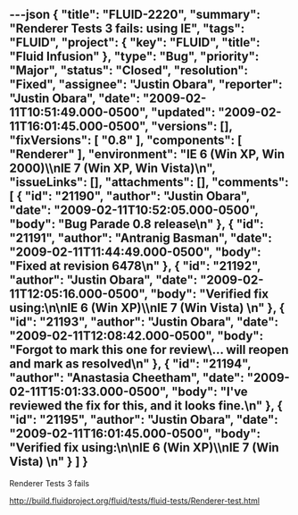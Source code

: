 ---json
{
  "title": "FLUID-2220",
  "summary": "Renderer Tests 3 fails: using IE",
  "tags": "FLUID",
  "project": {
    "key": "FLUID",
    "title": "Fluid Infusion"
  },
  "type": "Bug",
  "priority": "Major",
  "status": "Closed",
  "resolution": "Fixed",
  "assignee": "Justin Obara",
  "reporter": "Justin Obara",
  "date": "2009-02-11T10:51:49.000-0500",
  "updated": "2009-02-11T16:01:45.000-0500",
  "versions": [],
  "fixVersions": [
    "0.8"
  ],
  "components": [
    "Renderer"
  ],
  "environment": "IE 6 (Win XP, Win 2000)\\\nIE 7 (Win XP, Win Vista)\n",
  "issueLinks": [],
  "attachments": [],
  "comments": [
    {
      "id": "21190",
      "author": "Justin Obara",
      "date": "2009-02-11T10:52:05.000-0500",
      "body": "Bug Parade 0.8 release\n"
    },
    {
      "id": "21191",
      "author": "Antranig Basman",
      "date": "2009-02-11T11:44:49.000-0500",
      "body": "Fixed at revision 6478\n"
    },
    {
      "id": "21192",
      "author": "Justin Obara",
      "date": "2009-02-11T12:05:16.000-0500",
      "body": "Verified fix using:\n\nIE 6 (Win XP)\\\nIE 7 (Win Vista)&#x20;\n"
    },
    {
      "id": "21193",
      "author": "Justin Obara",
      "date": "2009-02-11T12:08:42.000-0500",
      "body": "Forgot to mark this one for review\\... will reopen and mark as resolved\n"
    },
    {
      "id": "21194",
      "author": "Anastasia Cheetham",
      "date": "2009-02-11T15:01:33.000-0500",
      "body": "I've reviewed the fix for this, and it looks fine.\n"
    },
    {
      "id": "21195",
      "author": "Justin Obara",
      "date": "2009-02-11T16:01:45.000-0500",
      "body": "Verified fix using:\n\nIE 6 (Win XP)\\\nIE 7 (Win Vista)&#x20;\n"
    }
  ]
}
---
Renderer Tests 3 fails

<http://build.fluidproject.org/fluid/tests/fluid-tests/Renderer-test.html>

        